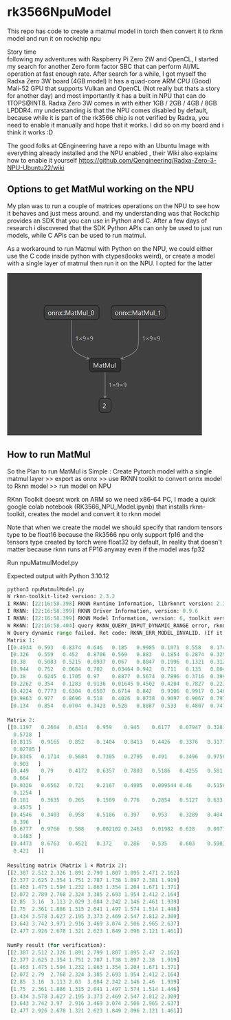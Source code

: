 # rk3566NpuModel
This repo has code to create a matmul model in torch then convert it to rknn model and run it on rockchip npu

Story time  
following my adventures with Raspberry Pi Zero 2W and OpenCL, I started my search for another Zero form factor SBC that can perform AI/ML operation at fast enough rate.
After search for a while, I got myself the Radxa Zero 3W board (4GB model)
It has a quad-core ARM CPU (Good)
Mali-52 GPU that supports Vulkan and OpenCL (Not really but thats a story for another day)
and most importantly it has a built in NPU that can do 1TOPS@INT8.
Radxa Zero 3W comes in with either 1GB / 2GB / 4GB / 8GB LPDDR4.
my understanding is that the NPU comes disabled by default, because while it is part of the rk3566 chip is not verified by Radxa, you need to enable it manually and hope that it works. I did so on my board and i think it works :D 

The good folks at QEngineering have a repo with an Ubuntu Image with everything already installed and the NPU enabled , their Wiki also explains how to enable it yourself https://github.com/Qengineering/Radxa-Zero-3-NPU-Ubuntu22/wiki 

## Options to get MatMul working on the NPU
My plan was to run a couple of matrices operations on the NPU to see how it behaves and just mess around. and my understanding was that Rockchip provides an SDK that you can use in Python and C. 
After a few days of research i discovered that the SDK Python APIs can only be used to just run models, while C APIs can be used to run matmul.

As a workaround to run Matmul with Python on the NPU, we could either use the C code inside python with ctypes(looks weird), or create a model with a single layer of matmul then run it on the NPU. I opted for the latter

![Alt text](docs/matmulModel.png)
## How to run MatMul
So the Plan to run MatMul is Simple :
Create Pytorch model with a single matmul layer >> export as onnx >> use RKNN toolkit to convert onnx model to Rknn model >> run model on NPU

RKnn Toolkit doesnt work on ARM so we need x86-64 PC, I made a quick google colab notebook (RK3566_NPU_Model.ipynb) that installs rknn-toolkit, creates the model and convert it to rknn model

Note that when we create the model we should specify that random tensors type to be float16 because the Rk3566 npu only support fp16 and the tensors type created by torch were float32 by default,
In reality that doesn't matter because rknn runs at FP16 anyway even if the model was fp32

Run npuMatmulModel.py 

Expected output with Python 3.10.12
```python
python3 npuMatmulModel.py 
W rknn-toolkit-lite2 version: 2.3.2
I RKNN: [22:16:58.398] RKNN Runtime Information, librknnrt version: 2.3.2 (429f97ae6b@2025-04-09T09:09:27)
I RKNN: [22:16:58.399] RKNN Driver Information, version: 0.9.6
I RKNN: [22:16:58.399] RKNN Model Information, version: 6, toolkit version: 2.3.2(compiler version: 2.3.2 (e045de294f@2025-04-07T19:48:25)), target: RKNPU lite, target platform: rk3566, framework name: ONNX, framework layout: NCHW, model inference type: static_shape
W RKNN: [22:16:58.404] query RKNN_QUERY_INPUT_DYNAMIC_RANGE error, rknn model is static shape type, please export rknn with dynamic_shapes
W Query dynamic range failed. Ret code: RKNN_ERR_MODEL_INVALID. (If it is a static shape RKNN model, please ignore the above warning message.)
Matrix 1:
[[0.4934  0.593   0.8374  0.646   0.185   0.9985  0.1071  0.558   0.174  ]
 [0.326   0.559   0.452   0.8706  0.569   0.883   0.1854  0.2874  0.3298 ]
 [0.38    0.5083  0.5215  0.0937  0.067   0.8047  0.1996  0.1321  0.312  ]
 [0.944   0.752   0.0684  0.702   0.03464 0.942   0.711   0.135   0.804  ]
 [0.38    0.6245  0.1705  0.97    0.8877  0.5674  0.7896  0.3716  0.399  ]
 [0.2262  0.354   0.1283  0.9136  0.01645 0.4502  0.4204  0.7827  0.2234 ]
 [0.4224  0.7773  0.6304  0.6587  0.6714  0.842   0.9106  0.9917  0.1467 ]
 [0.9863  0.977   0.8696  0.518   0.4026  0.0738  0.9097  0.9067  0.7974 ]
 [0.134   0.854   0.0704  0.3423  0.528   0.8887  0.533   0.4807  0.747  ]]

Matrix 2:
[[0.1197   0.2664   0.4314   0.959    0.945    0.6177   0.07947  0.3281
  0.5728  ]
 [0.8115   0.9165   0.852    0.1404   0.8413   0.4426   0.3376   0.3171
  0.02785 ]
 [0.8345   0.1714   0.5684   0.7305   0.2795   0.491    0.3496   0.9756
  0.903   ]
 [0.449    0.79     0.4172   0.6357   0.7803   0.5186   0.4255   0.581
  0.664   ]
 [0.9326   0.6562   0.721    0.2167   0.4905   0.009544 0.46     0.5156
  0.1254  ]
 [0.181    0.3635   0.265    0.1509   0.776    0.2854   0.5127   0.633
  0.4575  ]
 [0.4546   0.3403   0.958    0.5186   0.397    0.953    0.3289   0.404
  0.396   ]
 [0.6777   0.9766   0.508    0.002102 0.2463   0.01982  0.628    0.0977
  0.1483  ]
 [0.4473   0.6763   0.4521   0.372    0.286    0.535    0.603    0.5903
  0.421   ]]

Resulting matrix (Matrix 1 × Matrix 2):
[[2.387 2.512 2.326 1.891 2.799 1.807 1.895 2.471 2.162]
 [2.377 2.625 2.354 1.751 2.787 1.738 1.897 2.381 1.919]
 [1.463 1.475 1.594 1.232 1.863 1.354 1.204 1.671 1.371]
 [2.072 2.789 2.768 2.324 3.385 2.693 1.954 2.412 2.164]
 [2.85  3.16  3.113 2.029 3.084 2.242 2.146 2.461 1.939]
 [1.75  2.361 1.886 1.315 2.041 1.497 1.574 1.514 1.446]
 [3.434 3.578 3.627 2.195 3.373 2.469 2.547 2.812 2.309]
 [3.643 3.742 3.971 2.916 3.469 3.074 2.506 2.965 2.637]
 [2.477 2.926 2.678 1.321 2.623 1.849 2.096 2.121 1.461]]

NumPy result (for verification):
[[2.387 2.512 2.326 1.891 2.799 1.807 1.895 2.47  2.162]
 [2.377 2.625 2.354 1.751 2.787 1.738 1.897 2.38  1.919]
 [1.463 1.475 1.594 1.232 1.863 1.354 1.204 1.671 1.371]
 [2.072 2.79  2.768 2.324 3.385 2.693 1.954 2.412 2.164]
 [2.85  3.16  3.113 2.03  3.084 2.242 2.146 2.46  1.939]
 [1.75  2.361 1.886 1.315 2.041 1.497 1.574 1.514 1.446]
 [3.434 3.578 3.627 2.195 3.373 2.469 2.547 2.812 2.309]
 [3.643 3.742 3.97  2.916 3.469 3.074 2.506 2.965 2.637]
 [2.477 2.926 2.678 1.321 2.623 1.849 2.096 2.121 1.461]]
```
